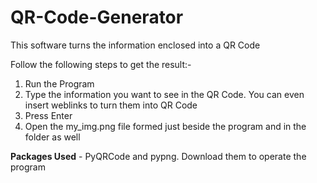 # QR-Code-Generator
This software turns the information enclosed into a QR Code

Follow the following steps to get the result:-
1. Run the Program
2. Type the information you want to see in the QR Code. You can even insert weblinks to turn them into QR Code
3. Press Enter
4. Open the my_img.png file formed just beside the program and in the folder as well


**Packages Used** - PyQRCode and pypng. Download them to operate the program
